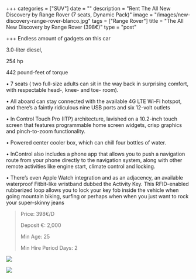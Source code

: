 +++
categories = ["SUV"]
date = ""
description = "Rent The All New Discovery by Range Rover (7 seats, Dynamic Pack)"
image = "/images/new-discovery-range-rover-blanco.jpg"
tags = ["Range Rover"]
title = "The All New Discovery by Range Rover (398€)"
type = "post"

+++
Endless amount of gadgets on this car

3\.0-liter diesel,

254 hp

442 pound-feet of torque

• 7 seats ( two full-size adults can sit in the way back in surprising comfort, with respectable head-, knee- and toe- room).

• All aboard can stay connected with the available 4G LTE Wi-Fi hotspot, and there’s a faintly ridiculous nine USB ports and six 12-volt outlets

• In Control Touch Pro (ITP) architecture, lavished on a 10.2-inch touch screen that features programmable home screen widgets, crisp graphics and pinch-to-zoom functionality.

• Powered center cooler box, which can chill four bottles of water.

• InControl also includes a phone app that allows you to push a navigation route from your phone directly to the navigation system, along with other remote activities like engine start, climate control and locking.

• There’s even Apple Watch integration and as an adjacency, an available waterproof Fitbit-like wristband dubbed the Activity Key. This RFID-enabled rubberized loop allows you to lock your key fob inside the vehicle when going mountain biking, surfing or perhaps when when you just want to rock your super-skinny jeans

> Price: 398€/D
>
> Deposit €: 2,000
>
> Min Age: 25
>
> Min Hire Period Days: 2

![](/images/all-new-range-rover.jpg)

[![](/images/boton.png)](https://supercarmarbella.com/contact/ "Book")